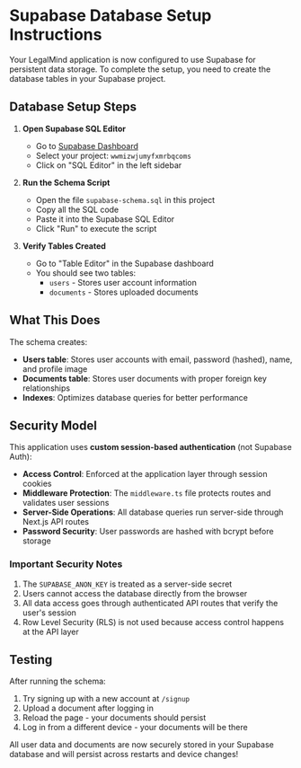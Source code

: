 # Supabase Database Setup Instructions

Your LegalMind application is now configured to use Supabase for persistent data storage. To complete the setup, you need to create the database tables in your Supabase project.

## Database Setup Steps

1. **Open Supabase SQL Editor**
   - Go to [Supabase Dashboard](https://supabase.com/dashboard)
   - Select your project: `wwmizwjumyfxmrbqcoms`
   - Click on "SQL Editor" in the left sidebar

2. **Run the Schema Script**
   - Open the file `supabase-schema.sql` in this project
   - Copy all the SQL code
   - Paste it into the Supabase SQL Editor
   - Click "Run" to execute the script

3. **Verify Tables Created**
   - Go to "Table Editor" in the Supabase dashboard
   - You should see two tables:
     - `users` - Stores user account information
     - `documents` - Stores uploaded documents

## What This Does

The schema creates:
- **Users table**: Stores user accounts with email, password (hashed), name, and profile image
- **Documents table**: Stores user documents with proper foreign key relationships
- **Indexes**: Optimizes database queries for better performance

## Security Model

This application uses **custom session-based authentication** (not Supabase Auth):

- **Access Control**: Enforced at the application layer through session cookies
- **Middleware Protection**: The `middleware.ts` file protects routes and validates user sessions
- **Server-Side Operations**: All database queries run server-side through Next.js API routes
- **Password Security**: User passwords are hashed with bcrypt before storage

### Important Security Notes

1. The `SUPABASE_ANON_KEY` is treated as a server-side secret
2. Users cannot access the database directly from the browser
3. All data access goes through authenticated API routes that verify the user's session
4. Row Level Security (RLS) is not used because access control happens at the API layer

## Testing

After running the schema:
1. Try signing up with a new account at `/signup`
2. Upload a document after logging in
3. Reload the page - your documents should persist
4. Log in from a different device - your documents will be there

All user data and documents are now securely stored in your Supabase database and will persist across restarts and device changes!
